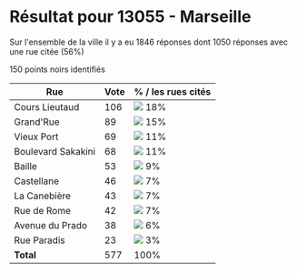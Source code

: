 # Résultat pour 13055 - Marseille

Sur l'ensemble de la ville il y a eu 1846 réponses dont 1050 réponses avec une rue citée (56%)

150 points noirs identifiés

| Rue | Vote | % / les rues cités|
|-----|------|-------------------|
| Cours Lieutaud | 106 | <img src="../../img/bar_18.gif" />&nbsp;18%|
| Grand'Rue | 89 | <img src="../../img/bar_15.gif" />&nbsp;15%|
| Vieux Port | 69 | <img src="../../img/bar_11.gif" />&nbsp;11%|
| Boulevard Sakakini | 68 | <img src="../../img/bar_11.gif" />&nbsp;11%|
| Baille | 53 | <img src="../../img/bar_9.gif" />&nbsp;9%|
| Castellane | 46 | <img src="../../img/bar_7.gif" />&nbsp;7%|
| La Canebière | 43 | <img src="../../img/bar_7.gif" />&nbsp;7%|
| Rue de Rome | 42 | <img src="../../img/bar_7.gif" />&nbsp;7%|
| Avenue du Prado | 38 | <img src="../../img/bar_6.gif" />&nbsp;6%|
| Rue Paradis | 23 | <img src="../../img/bar_3.gif" />&nbsp;3%|
| **Total** | 577 | 100%|
